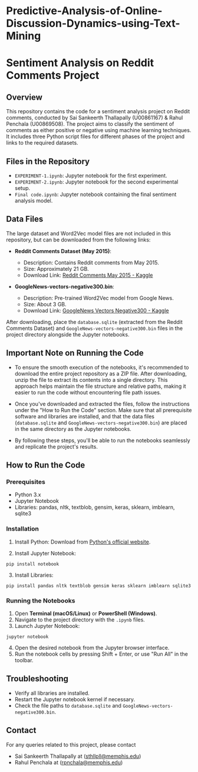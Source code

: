 # Predictive-Analysis-of-Online-Discussion-Dynamics-using-Text-Mining

# Sentiment Analysis on Reddit Comments Project

## Overview
This repository contains the code for a sentiment analysis project on Reddit comments, conducted by Sai Sankeerth Thallapally (U00861167) & Rahul Penchala (U00869508). The project aims to classify the sentiment of comments as either positive or negative using machine learning techniques. It includes three Python script files for different phases of the project and links to the required datasets.

## Files in the Repository

- `EXPERIMENT-1.ipynb`: Jupyter notebook for the first experiment.
- `EXPERIMENT-2.ipynb`: Jupyter notebook for the second experimental setup.
- `Final code.ipynb`: Jupyter notebook containing the final sentiment analysis model.

## Data Files

The large dataset and Word2Vec model files are not included in this repository, but can be downloaded from the following links:

- **Reddit Comments Dataset (May 2015)**:
  - Description: Contains Reddit comments from May 2015.
  - Size: Approximately 21 GB.
  - Download Link: [Reddit Comments May 2015 - Kaggle](https://www.kaggle.com/datasets/kaggle/reddit-comments-may-2015)

- **GoogleNews-vectors-negative300.bin**:
  - Description: Pre-trained Word2Vec model from Google News.
  - Size: About 3 GB.
  - Download Link: [GoogleNews Vectors Negative300 - Kaggle](https://www.kaggle.com/datasets/leadbest/googlenewsvectorsnegative300?rvi=1)

After downloading, place the `database.sqlite` (extracted from the Reddit Comments Dataset) and `GoogleNews-vectors-negative300.bin` files in the project directory alongside the Jupyter notebooks.

## Important Note on Running the Code

- To ensure the smooth execution of the notebooks, it's recommended to download the entire project repository as a ZIP file. After downloading, unzip the file to extract its contents into a single directory. This approach helps maintain the file structure and relative paths, making it easier to run the code without encountering file path issues.

- Once you've downloaded and extracted the files, follow the instructions under the "How to Run the Code" section. Make sure that all prerequisite software and libraries are installed, and that the data files (`database.sqlite` and `GoogleNews-vectors-negative300.bin`) are placed in the same directory as the Jupyter notebooks.

- By following these steps, you'll be able to run the notebooks seamlessly and replicate the project's results.

## How to Run the Code

### Prerequisites
- Python 3.x
- Jupyter Notebook
- Libraries: pandas, nltk, textblob, gensim, keras, sklearn, imblearn, sqlite3

### Installation
1. Install Python: Download from [Python's official website](https://www.python.org/downloads/).

2. Install Jupyter Notebook:
```
pip install notebook
``` 
3. Install Libraries:
```
pip install pandas nltk textblob gensim keras sklearn imblearn sqlite3
```

### Running the Notebooks
1. Open **Terminal (macOS/Linux)** or **PowerShell (Windows)**.
2. Navigate to the project directory with the `.ipynb` files.
3. Launch Jupyter Notebook:
```
jupyter notebook
```
4. Open the desired notebook from the Jupyter browser interface.
5. Run the notebook cells by pressing Shift + Enter, or use "Run All" in the toolbar.

## Troubleshooting
- Verify all libraries are installed.
- Restart the Jupyter notebook kernel if necessary.
- Check the file paths to `database.sqlite` and `GoogleNews-vectors-negative300.bin`.

## Contact
For any queries related to this project, please contact 
- Sai Sankeerth Thallapally at (sthllpll@memphis.edu)
- Rahul Penchala at (rpnchala@memphis.edu)

    
